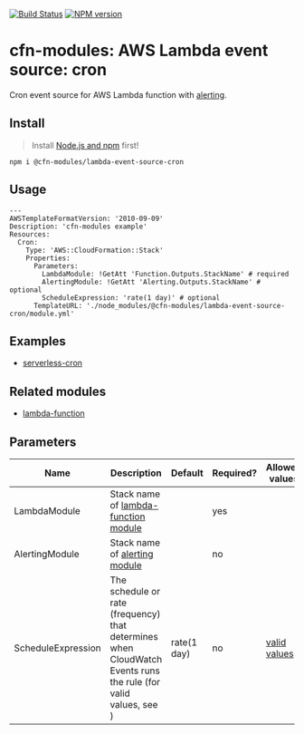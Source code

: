 [![Build Status](https://travis-ci.org/cfn-modules/lambda-event-source-cron.svg?branch=master)](https://travis-ci.org/cfn-modules/lambda-event-source-cron)
[![NPM version](https://img.shields.io/npm/v/@cfn-modules/lambda-event-source-cron.svg)](https://www.npmjs.com/package/@cfn-modules/lambda-event-source-cron)

# cfn-modules: AWS Lambda event source: cron

Cron event source for AWS Lambda function with [alerting](https://www.npmjs.com/package/@cfn-modules/alerting).

## Install

> Install [Node.js and npm](https://nodejs.org/) first!

```
npm i @cfn-modules/lambda-event-source-cron
```

## Usage

```
---
AWSTemplateFormatVersion: '2010-09-09'
Description: 'cfn-modules example'
Resources:
  Cron:
    Type: 'AWS::CloudFormation::Stack'
    Properties:
      Parameters:
        LambdaModule: !GetAtt 'Function.Outputs.StackName' # required
        AlertingModule: !GetAtt 'Alerting.Outputs.StackName' # optional
        ScheduleExpression: 'rate(1 day)' # optional
      TemplateURL: './node_modules/@cfn-modules/lambda-event-source-cron/module.yml'
```

## Examples

* [serverless-cron](https://github.com/cfn-modules/docs/tree/master/examples/serverless-cron)

## Related modules

* [lambda-function](https://github.com/cfn-modules/lambda-function)

## Parameters

<table>
  <thead>
    <tr>
      <th>Name</th>
      <th>Description</th>
      <th>Default</th>
      <th>Required?</th>
      <th>Allowed values</th>
    </tr>
  </thead>
  <tbody>
    <tr>
      <td>LambdaModule</td>
      <td>Stack name of <a href="https://www.npmjs.com/package/@cfn-modules/lambda-function">lambda-function module</a></td>
      <td></td>
      <td>yes</td>
      <td></td>
    </tr>
    <tr>
      <td>AlertingModule</td>
      <td>Stack name of <a href="https://www.npmjs.com/package/@cfn-modules/alerting">alerting module</a></td>
      <td></td>
      <td>no</td>
      <td></td>
    </tr>
    <tr>
      <td>ScheduleExpression</td>
      <td>The schedule or rate (frequency) that determines when CloudWatch Events runs the rule (for valid values, see )</td>
      <td>rate(1 day)</td>
      <td>no</td>
      <td><a href="http://docs.aws.amazon.com/AmazonCloudWatch/latest/events/ScheduledEvents.html">valid values</a></td>
    </tr>
  </tbody>
</table>
